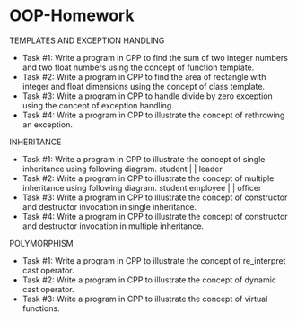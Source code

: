 # OOP-Homework

TEMPLATES AND EXCEPTION HANDLING
- Task #1: Write a program in CPP to find the sum of two integer numbers and
two float numbers using the concept of function template.
- Task #2: Write a program in CPP to find the area of rectangle with integer and
float dimensions using the concept of class template.
- Task #3: Write a program in CPP to handle divide by zero exception using the
concept of exception handling.
- Task #4: Write a program in CPP to illustrate the concept of rethrowing an
exception.

INHERITANCE
- Task #1: Write a program in CPP to illustrate the concept of single inheritance
using following diagram. student | | leader
- Task #2: Write a program in CPP to illustrate the concept of multiple
inheritance using following diagram. student employee | | officer
- Task #3: Write a program in CPP to illustrate the concept of constructor and
destructor invocation in single inheritance.
- Task #4: Write a program in CPP to illustrate the concept of constructor and
destructor invocation in multiple inheritance.

POLYMORPHISM 
- Task #1: Write a program in CPP to illustrate the concept of re_interpret cast
operator.
- Task #2: Write a program in CPP to illustrate the concept of dynamic cast
operator.
- Task #3: Write a program in CPP to illustrate the concept of virtual functions.
